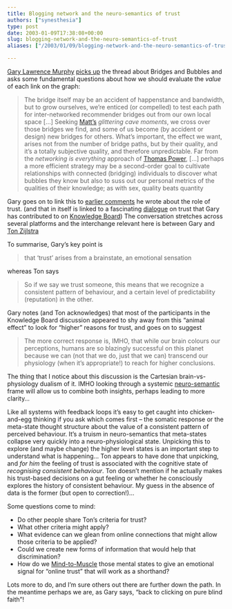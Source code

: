 ```yaml
---
title: Blogging network and the neuro-semantics of trust
authors: ["synesthesia"]
type: post
date: 2003-01-09T17:38:08+00:00
slug: blogging-network-and-the-neuro-semantics-of-trust 
aliases: ["/2003/01/09/blogging-network-and-the-neuro-semantics-of-trust"]

---
```

[Gary Lawrence Murphy][1] [picks up][2] the thread about Bridges and Bubbles and asks some fundamental questions about how we should evaluate the _value_ of each link on the graph:

> The bridge itself may be an accident of happenstance and bandwidth, but to grow ourselves, we&#8217;re enticed (or compelled) to test each path for inter-networked recommender bridges out from our own local space [&#8230;] Seeking [Matt&#8217;s][3] _glittering cave moments_, we cross over those bridges we find, and some of us become (by accident or design) new bridges for others. What&#8217;s important, the effect we want, arises not from the number of bridge paths, but by their quality, and it&#8217;s a totally subjective quality, and therefore unpredictable. Far from the _networking is everything_ approach of [Thomas Power][4], [&#8230;] perhaps a more efficient strategy may be a second-order goal to cultivate relationships with connected (bridging) individuals to discover what bubbles they know but also to suss out our personal metrics of the qualities of their knowledge; as with sex, quality beats quantity

Gary goes on to link this to [earlier comments][5] he wrote about the role of trust. (and that in itself is linked to a fascinating [dialogue][6] on trust that Gary has contributed to on [Knowledge Board][7]) The conversation stretches across several platforms and the interchange relevant here is between Gary and [Ton Zijlstra][8]
  
To summarise, Gary&#8217;s key point is 

> that &#8216;trust&#8217; arises from a brainstate, an emotional sensation 

whereas Ton says 

> So if we say we trust someone, this means that we recognize a consistent pattern of behaviour, and a certain level of predictability (reputation) in the other.

Gary notes (and Ton acknowledges) that most of the participants in the Knowledge Board discussion appeared to shy away from this &#8220;animal effect&#8221; to look for &#8220;higher&#8221; reasons for trust, and goes on to suggest 

> The more correct response is, IMHO, that while our brain colours our perceptions, humans are so blazingly successful on this planet because we can (not that we do, just that we can) transcend our physiology (when it&#8217;s appropriate!) to reach for higher conclusions.

The thing that I notice about this discussion is the Cartesian brain-vs-physiology dualism of it. IMHO looking through a systemic [neuro-semantic][9] frame will allow us to combine both insights, perhaps leading to more clarity&#8230;

Like all systems with feedback loops it&#8217;s easy to get caught into chicken-and-egg thinking if you ask which comes first &#8211; the somatic response or the meta-state thought structure about the value of a consistent pattern of perceived behaviour. It&#8217;s a truism in neuro-semantics that meta-states collapse very quickly into a neuro-physiological state. Unpicking this to explore (and maybe change) the higher level states is an important step to understand what is happening&#8230; Ton appears to have done that unpicking, and _for him_ the feeling of trust is associated with the cognitive state of _recognising consistent behaviour_. Ton doesn&#8217;t mention if he actually makes his trust-based decisions on a gut feeling or whether he consciously explores the history of consistent behaviour. My guess in the absence of data is the former (but open to correction!)&#8230;

Some questions come to mind:

  * Do other people share Ton&#8217;s criteria for trust?
  * What other criteria might apply?
  * What evidence can we glean from online connections that might allow those criteria to be applied?
  * Could we create new forms of information that would help that discrimination?
  * How do we [Mind-to-Muscle][10] those mental states to give an emotional signal for &#8220;online trust&#8221; that will work as a shorthand?

Lots more to do, and I&#8217;m sure others out there are further down the path. In the meantime perhaps we are, as Gary says, &#8220;back to clicking on pure blind faith&#8221;!

 [1]: https://www.teledyn.com/mt/
 [2]: https://www.teledyn.com/mt/archives/000487.html "TeledyN: Bridges and Bubbles"
 [3]: https://www.blackbeltjones.com/work/mt/archives/000484.html
 [4]: https://www.ecademy.com/
 [5]: https://www.teledyn.com/mt/archives/000271.html#000271
 [6]: https://www.knowledgeboard.com/cgi-bin/item.cgi?id=86659&d=pnd#neuroeffects
 [7]: https://www.knowledgeboard.com/index.html
 [8]: https://interdependent.blogspot.com/2002_11_03_interdependent_archive.html#84051056
 [9]: https://www.neurosemantics.com/
 [10]: https://www.neurosemantics.com/Techniques/Mind-To-Muscle.htm